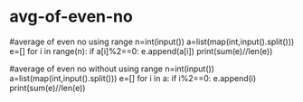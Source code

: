 # avg-of-even-no
#average of even no using range
n=int(input())
a=list(map(int,input().split()))
e=[]
for i in range(n):
  if a[i]%2==0:
    e.append(a[i])
print(sum(e)//len(e)) 


#average of even no without using range
n=int(input())
a=list(map(int,input().split()))
e=[]
for i in a:
  if i%2==0:
    e.append(i)
print(sum(e)//len(e)) 

